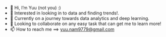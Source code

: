 - 👋 Hi, I’m Yuu (not you) :)
- 👀 Interested in looking in to data and finding trends!. 
- 🌱 Currently on a journey towards data analytics and deep learning.
- 💞️ Looking to collaborate on any easy task that can get me to learn more!
- 📫 How to reach me ==> yuu.nam9779@gmail.com

<!---
yuunam97/yuunam97 is a ✨ special ✨ repository because its `README.md` (this file) appears on your GitHub profile.
You can click the Preview link to take a look at your changes.
--->

